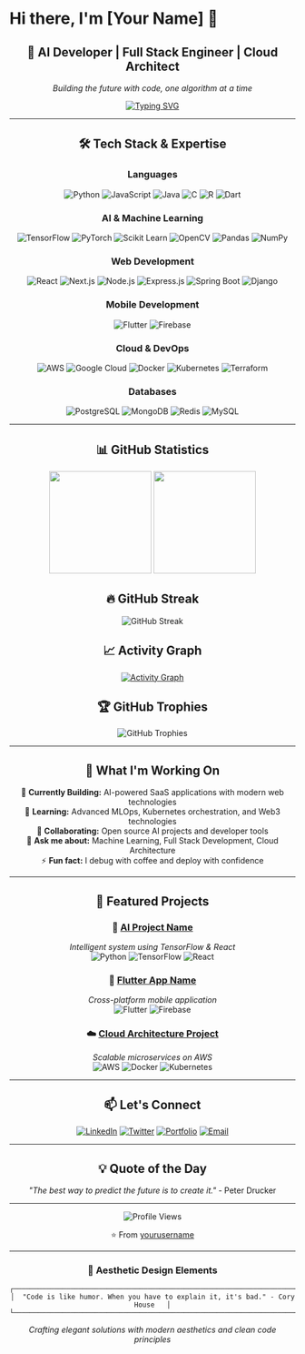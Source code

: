 # Hi there, I'm [Your Name] 👋

<div align="center">
  
## 🚀 AI Developer | Full Stack Engineer | Cloud Architect

*Building the future with code, one algorithm at a time*

[![Typing SVG](https://readme-typing-svg.herokuapp.com?font=Fira+Code&size=22&pause=1000&color=00D4FF&center=true&vCenter=true&width=600&lines=AI+%26+Machine+Learning+Developer;Full+Stack+Web+Developer;Flutter+App+Developer;Cloud+Architecture+Specialist;Always+Learning+New+Technologies)](https://git.io/typing-svg)

</div>

---

<div align="center">

## 🛠️ Tech Stack & Expertise

### **Languages**
![Python](https://img.shields.io/badge/Python-3776AB?style=for-the-badge&logo=python&logoColor=white)
![JavaScript](https://img.shields.io/badge/JavaScript-F7DF1E?style=for-the-badge&logo=javascript&logoColor=black)
![Java](https://img.shields.io/badge/Java-ED8B00?style=for-the-badge&logo=openjdk&logoColor=white)
![C](https://img.shields.io/badge/C-00599C?style=for-the-badge&logo=c&logoColor=white)
![R](https://img.shields.io/badge/R-276DC3?style=for-the-badge&logo=r&logoColor=white)
![Dart](https://img.shields.io/badge/Dart-0175C2?style=for-the-badge&logo=dart&logoColor=white)

### **AI & Machine Learning**
![TensorFlow](https://img.shields.io/badge/TensorFlow-FF6F00?style=for-the-badge&logo=tensorflow&logoColor=white)
![PyTorch](https://img.shields.io/badge/PyTorch-EE4C2C?style=for-the-badge&logo=pytorch&logoColor=white)
![Scikit Learn](https://img.shields.io/badge/scikit--learn-F7931E?style=for-the-badge&logo=scikit-learn&logoColor=white)
![OpenCV](https://img.shields.io/badge/OpenCV-27338e?style=for-the-badge&logo=OpenCV&logoColor=white)
![Pandas](https://img.shields.io/badge/pandas-150458?style=for-the-badge&logo=pandas&logoColor=white)
![NumPy](https://img.shields.io/badge/numpy-013243?style=for-the-badge&logo=numpy&logoColor=white)

### **Web Development**
![React](https://img.shields.io/badge/React-20232A?style=for-the-badge&logo=react&logoColor=61DAFB)
![Next.js](https://img.shields.io/badge/Next.js-000000?style=for-the-badge&logo=next.js&logoColor=white)
![Node.js](https://img.shields.io/badge/Node.js-43853D?style=for-the-badge&logo=node.js&logoColor=white)
![Express.js](https://img.shields.io/badge/Express.js-404D59?style=for-the-badge&logo=express&logoColor=white)
![Spring Boot](https://img.shields.io/badge/Spring_Boot-6DB33F?style=for-the-badge&logo=spring-boot&logoColor=white)
![Django](https://img.shields.io/badge/Django-092E20?style=for-the-badge&logo=django&logoColor=white)

### **Mobile Development**
![Flutter](https://img.shields.io/badge/Flutter-02569B?style=for-the-badge&logo=flutter&logoColor=white)
![Firebase](https://img.shields.io/badge/Firebase-039BE5?style=for-the-badge&logo=Firebase&logoColor=white)

### **Cloud & DevOps**
![AWS](https://img.shields.io/badge/AWS-232F3E?style=for-the-badge&logo=amazon-aws&logoColor=white)
![Google Cloud](https://img.shields.io/badge/Google_Cloud-4285F4?style=for-the-badge&logo=google-cloud&logoColor=white)
![Docker](https://img.shields.io/badge/Docker-2496ED?style=for-the-badge&logo=docker&logoColor=white)
![Kubernetes](https://img.shields.io/badge/Kubernetes-326ce5?style=for-the-badge&logo=kubernetes&logoColor=white)
![Terraform](https://img.shields.io/badge/Terraform-7B42BC?style=for-the-badge&logo=terraform&logoColor=white)

### **Databases**
![PostgreSQL](https://img.shields.io/badge/PostgreSQL-316192?style=for-the-badge&logo=postgresql&logoColor=white)
![MongoDB](https://img.shields.io/badge/MongoDB-4EA94B?style=for-the-badge&logo=mongodb&logoColor=white)
![Redis](https://img.shields.io/badge/Redis-DC382D?style=for-the-badge&logo=redis&logoColor=white)
![MySQL](https://img.shields.io/badge/MySQL-00000F?style=for-the-badge&logo=mysql&logoColor=white)

</div>

---

<div align="center">

## 📊 GitHub Statistics

<img height="180em" src="https://github-readme-stats.vercel.app/api?username=yourusername&show_icons=true&hide_border=true&theme=tokyonight&include_all_commits=true&count_private=true"/>
<img height="180em" src="https://github-readme-stats.vercel.app/api/top-langs/?username=yourusername&layout=compact&hide_border=true&theme=tokyonight"/>

</div>

<div align="center">

## 🔥 GitHub Streak

<img src="https://github-readme-streak-stats.herokuapp.com/?user=yourusername&theme=tokyonight&hide_border=true" alt="GitHub Streak"/>

</div>

<div align="center">

## 📈 Activity Graph

[![Activity Graph](https://github-readme-activity-graph.vercel.app/graph?username=yourusername&theme=tokyo-night&hide_border=true)](https://github.com/yourusername)

</div>

<div align="center">

## 🏆 GitHub Trophies

<img src="https://github-profile-trophy.vercel.app/?username=yourusername&theme=tokyonight&no-frame=true&row=1&column=7" alt="GitHub Trophies"/>

</div>

---

<div align="center">

## 💼 What I'm Working On

🔭 **Currently Building:** AI-powered SaaS applications with modern web technologies  
🌱 **Learning:** Advanced MLOps, Kubernetes orchestration, and Web3 technologies  
👯 **Collaborating:** Open source AI projects and developer tools  
💬 **Ask me about:** Machine Learning, Full Stack Development, Cloud Architecture  
⚡ **Fun fact:** I debug with coffee and deploy with confidence  

</div>

---

<div align="center">

## 🎯 Featured Projects

### 🤖 [AI Project Name](https://github.com/yourusername/ai-project)
*Intelligent system using TensorFlow & React*  
![Python](https://img.shields.io/badge/-Python-3776AB?style=flat-square&logo=python&logoColor=white)
![TensorFlow](https://img.shields.io/badge/-TensorFlow-FF6F00?style=flat-square&logo=tensorflow&logoColor=white)
![React](https://img.shields.io/badge/-React-61DAFB?style=flat-square&logo=react&logoColor=black)

### 📱 [Flutter App Name](https://github.com/yourusername/flutter-app)
*Cross-platform mobile application*  
![Flutter](https://img.shields.io/badge/-Flutter-02569B?style=flat-square&logo=flutter&logoColor=white)
![Firebase](https://img.shields.io/badge/-Firebase-FFCA28?style=flat-square&logo=firebase&logoColor=black)

### ☁️ [Cloud Architecture Project](https://github.com/yourusername/cloud-project)
*Scalable microservices on AWS*  
![AWS](https://img.shields.io/badge/-AWS-232F3E?style=flat-square&logo=amazon-aws&logoColor=white)
![Docker](https://img.shields.io/badge/-Docker-2496ED?style=flat-square&logo=docker&logoColor=white)
![Kubernetes](https://img.shields.io/badge/-Kubernetes-326ce5?style=flat-square&logo=kubernetes&logoColor=white)

</div>

---

<div align="center">

## 📫 Let's Connect

[![LinkedIn](https://img.shields.io/badge/LinkedIn-0077B5?style=for-the-badge&logo=linkedin&logoColor=white)](https://linkedin.com/in/yourprofile)
[![Twitter](https://img.shields.io/badge/Twitter-1DA1F2?style=for-the-badge&logo=twitter&logoColor=white)](https://twitter.com/yourhandle)
[![Portfolio](https://img.shields.io/badge/Portfolio-FF5722?style=for-the-badge&logo=google-chrome&logoColor=white)](https://yourportfolio.com)
[![Email](https://img.shields.io/badge/Email-D14836?style=for-the-badge&logo=gmail&logoColor=white)](mailto:your.email@gmail.com)

</div>

---

<div align="center">

## 💡 Quote of the Day

*"The best way to predict the future is to create it."* - Peter Drucker

---

<img src="https://komarev.com/ghpvc/?username=yourusername&label=Profile%20Views&color=0e75b6&style=flat" alt="Profile Views" />

⭐️ From [yourusername](https://github.com/yourusername)

</div>

---

<div align="center">

### 🎨 Aesthetic Design Elements

```
┌─────────────────────────────────────────────────────────────────────────────┐
│  "Code is like humor. When you have to explain it, it's bad." - Cory House   │
└─────────────────────────────────────────────────────────────────────────────┘
```

*Crafting elegant solutions with modern aesthetics and clean code principles*

</div>
